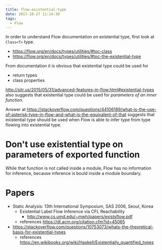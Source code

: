 ```yaml
---
title: flow-existential-type
date: 2017-10-27 11:14:38
tags:
  - Flow
---
```


In order to understand Flow documentation on existential type, first look at `Class<T>` type.

- https://flow.org/en/docs/types/utilities/#toc-class
- https://flow.org/en/docs/types/utilities/#toc-the-existential-type

From documentation it is obvious that existential type could be used for

- return types
- class properties

http://sitr.us/2015/05/31/advanced-features-in-flow.html#existential-types also suggests that existential type could be used for _parameters of an inner function_.

Answer at https://stackoverflow.com/questions/44106189/what-is-the-use-of-asterisk-type-in-flow-and-what-is-the-equivalent-of-that suggests that existential type should be used when Flow is able to infer type from type flowing into existential type.

# Don't use existential type on parameters of exported function

While that function is not called inside a module, Flow has no information for inference, because inference is bould inside a module boundary.

# Papers

- Static Analysis: 13th International Symposium, SAS 2006, Seoul, Korea 
  - Existential Label Flow Inference via CFL Reachability
    - http://www.cs.umd.edu/~mwh/papers/existsflow.pdf
  - references https://dl.acm.org/citation.cfm?id=45065
- https://stackoverflow.com/questions/10753073/whats-the-theoretical-basis-for-existential-types
  - references https://en.wikibooks.org/wiki/Haskell/Existentially_quantified_types
